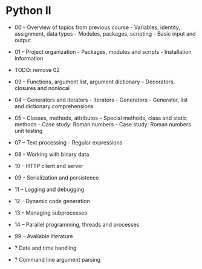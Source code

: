 # Python II

  * 00 – Overview of topics from previous course
           - Variables, identity, assignment, data types
           - Modules, packages, scripting
           - Basic input and output
  * 01 – Project organization
           - Packages, modules and scripts
           - Installation information
  * TODO: remove 02
  * 03 – Functions, argument list, argument dictionary
           – Decorators, closures and nonlocal
  * 04 – Generators and iterators
           - Iterators
           - Generators
           - Generator, list and dictionary comprehensions
  * 05 – Classes, methods, attributes
           – Special methods, class and static methods
           - Case study: Roman numbers
           - Case study: Roman numbers unit testing
  * 07 – Text processing
           - Regular expressions
  * 08 - Working with binary data
  * 10 – HTTP client and server
  * 09 - Serialization and persistence

  * 11 – Logging and debugging
  * 12 – Dynamic code generation
  * 13 – Managing subprocesses
  * 14 – Parallel programming, threads and processes
  * 99 – Available literature

  * ? Date and time handling
  * ? Command line argument parsing
